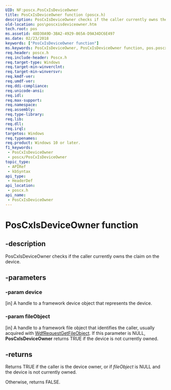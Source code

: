 ```yaml
---
UID: NF:poscx.PosCxIsDeviceOwner
title: PosCxIsDeviceOwner function (poscx.h)
description: PosCxIsDeviceOwner checks if the caller currently owns the claim on the device.
old-location: pos\poscxisdeviceowner.htm
tech.root: pos
ms.assetid: 48D30A9D-3BA2-4929-865A-D9A34DC6E497
ms.date: 02/23/2018
keywords: ["PosCxIsDeviceOwner function"]
ms.keywords: PosCxIsDeviceOwner, PosCxIsDeviceOwner function, pos.poscxisdeviceowner, poscx/PosCxIsDeviceOwner
req.header: poscx.h
req.include-header: Poscx.h
req.target-type: Windows
req.target-min-winverclnt: 
req.target-min-winversvr: 
req.kmdf-ver: 
req.umdf-ver: 
req.ddi-compliance: 
req.unicode-ansi: 
req.idl: 
req.max-support: 
req.namespace: 
req.assembly: 
req.type-library: 
req.lib: 
req.dll: 
req.irql: 
targetos: Windows
req.typenames: 
req.product: Windows 10 or later.
f1_keywords:
 - PosCxIsDeviceOwner
 - poscx/PosCxIsDeviceOwner
topic_type:
 - APIRef
 - kbSyntax
api_type:
 - HeaderDef
api_location:
 - poscx.h
api_name:
 - PosCxIsDeviceOwner
---
```


# PosCxIsDeviceOwner function


## -description

PosCxIsDeviceOwner checks if the caller currently owns the claim on the device.

## -parameters

### -param device 

[in]
A handle to a framework device object that represents the device.

### -param fileObject 

[in]
      A handle to a framework file object that identifies the caller, usually acquired with <a href="https://docs.microsoft.com/windows-hardware/drivers/ddi/wdfrequest/nf-wdfrequest-wdfrequestgetfileobject">WdfRequestGetFileObject</a>. If this parameter is NULL, <b>PosCxIsDeviceOwner</b> returns TRUE if the device is not currently owned.

## -returns

Returns TRUE if the caller is the device owner, or if <i>fileObject</i> is NULL and the device is not currently owned.

Otherwise, returns FALSE.

